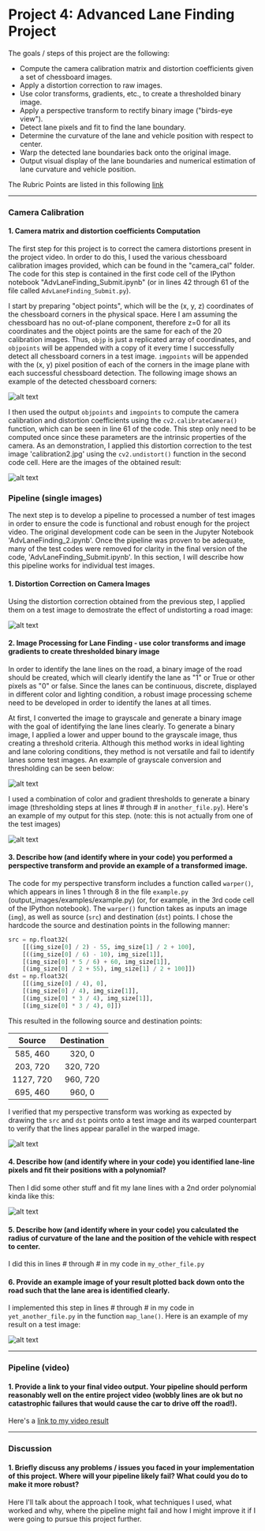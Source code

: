 # **Project 4: Advanced Lane Finding Project**

The goals / steps of this project are the following:

* Compute the camera calibration matrix and distortion coefficients given a set of chessboard images.
* Apply a distortion correction to raw images.
* Use color transforms, gradients, etc., to create a thresholded binary image.
* Apply a perspective transform to rectify binary image ("birds-eye view").
* Detect lane pixels and fit to find the lane boundary.
* Determine the curvature of the lane and vehicle position with respect to center.
* Warp the detected lane boundaries back onto the original image.
* Output visual display of the lane boundaries and numerical estimation of lane curvature and vehicle position.

[//]: # (Image References)

[image1]: ./Images/Test1_Result.png "Test Image Result"
[image2]: ./Images/Test2_Result.png "Test Image Result"
[image3]: ./Images/Test3_Result.png "Test Image Result"
[image4]: ./Images/Test4_Result.png "Test Image Result"
[image5]: ./Images/Test5_Result.png "Test Image Result"
[image6]: ./Images/Test6_Result.png "Test Image Result"
[image7]: ./Images/Test1_Processed.png "Processed Image for Lane Finding"
[image8]: ./Images/Test2_Processed.png "Processed Image for Lane Finding"
[image9]: ./Images/Test3_Processed.png "Processed Image for Lane Finding"
[image10]: ./Images/Test4_Processed.png "Processed Image for Lane Finding"
[image11]: ./Images/Test5_Processed.png "Processed Image for Lane Finding"
[image12]: ./Images/Test6_Processed.png "Processed Image for Lane Finding"
[image13]: ./Images/Test1_Perspective.png "Perspective Transform"
[image14]: ./Images/Test2_Perspective.png "Perspective Transform"
[image15]: ./Images/Test3_Perspective.png "Perspective Transform"
[image16]: ./Images/Test4_Perspective.png "Perspective Transform"
[image17]: ./Images/Test5_Perspective.png "Perspective Transform"
[image18]: ./Images/Test6_Perspective.png "Perspective Transform"
[image19]: ./Images/Test5_Windows.png "Sliding Window Search"
[image19]: ./Images/Test5_Histogram.png "Sliding Window Search"
[image20]: ./Images/Test5_Perspective_Binary.png "Binary Perspective Image"
[image21]: ./Images/Straight_Lines1_Perspective.png "Straight Lane Perspective Image"
[image22]: ./Images/Straight_Lines1_Processed.png "Straight Lane Perspective Image"
[image23]: ./Images/Straight_Lines1_Result.png "Straight Lane Perspective Image"
[image24]: ./Images/Straight_Lines2_Perspective.png "Straight Lane Perspective Image"
[image25]: ./Images/Straight_Lines2_Processed.png "Straight Lane Perspective Image"
[image26]: ./Images/Straight_Lines2_Result.png "Straight Lane Perspective Image"
[image27]: ./Images/Original_Camera_Calibration.png "Camera Calibration"
[image28]: ./Images/ChessBoardCorners.png "Chess Board Corners"
[image29]: ./Images/Test_Image_Distortion.png "Test Image Distortion"
[image30]: ./Images/ImageProcessingExample.png "Image Processing Example"
[image31]: ./Images/GrayScaleExample.png "Gray Scale Image Example"
[image32]: ./Images/SobelxExample.png "Sobel X Image Filtering Example"
[image33]: ./Images/HLSChannelExample.png "HLS Channel Filtering Example"
[image34]: ./Images/HSVChannelExample.png "HSV Channel Filtering Example"
[image35]: ./Images/SaturationThresholding.png "S-Channel Thresholding Example"
[image36]: ./Images/ValueThresholding.png "V-Channel Thresholding Example"
[image37]: ./Images/VariousFilteringExample.png "Combined Filtering Example"
[image38]: ./Images/PerspectiveCalibrationExample.png "Perspective Correction Example"

[video1]: ./Project_Videos/project_video.mp4 "Project Video"
[video2]: ./LaneDetectedVideo.mp4 "Lane Detected Video"

The Rubric Points are listed in this following [link](https://review.udacity.com/#!/rubrics/571/view)   

---

### Camera Calibration

#### 1. Camera matrix and distortion coefficients Computation

The first step for this project is to correct the camera distortions present in the project video.  In order to do this, I used the various chessboard calibration images provided, which can be found in the "camera_cal" folder.  The code for this step is contained in the first code cell of the IPython notebook "AdvLaneFinding_Submit.ipynb" (or in lines 42 through 61 of the file called `AdvLaneFinding_Submit.py`).  

I start by preparing "object points", which will be the (x, y, z) coordinates of the chessboard corners in the physical space. Here I am assuming the chessboard has no out-of-plane component, therefore z=0 for all its coordinates and the object points are the same for each of the 20 calibration images.  Thus, `objp` is just a replicated array of coordinates, and `objpoints` will be appended with a copy of it every time I successfully detect all chessboard corners in a test image.  `imgpoints` will be appended with the (x, y) pixel position of each of the corners in the image plane with each successful chessboard detection.  The following image shows an example of the detected chessboard corners:

![alt text][image28]

I then used the output `objpoints` and `imgpoints` to compute the camera calibration and distortion coefficients using the `cv2.calibrateCamera()` function, which can be seen in line 61 of the code.  This step only need to be computed once since these parameters are the intrinsic properties of the camera.  As an demonstration,  I applied this distortion correction to the test image 'calibration2.jpg' using the `cv2.undistort()` function in the second code cell. Here are the images of the obtained result: 

![alt text][image27]

### Pipeline (single images)

The next step is to develop a pipeline to processed a number of test images in order to ensure the code is functional and robust enough for the project video.  The original development code can be seen in the Jupyter Notebook 'AdvLaneFinding_2.ipynb'.  Once the pipeline was proven to be adequate, many of the test codes were removed for clarity in the final version of the code, 'AdvLaneFinding_Submit.ipynb'.  In this section, I will describe how this pipeline works for individual test images.

#### 1. Distortion Correction on Camera Images

Using the distortion correction obtained from the previous step, I applied them on a test image to demostrate the effect of undistorting a road image:

![alt text][image29]

#### 2. Image Processing for Lane Finding - use color transforms and image gradients to create thresholded binary image  

In order to identify the lane lines on the road, a binary image of the road should be created, which will clearly identify the lane as "1" or True or other pixels as "0" or false.  Since the lanes can be continuous, discrete, displayed in different color and lighting condition, a robust image processing scheme need to be developed in order to identify the lanes at all times.  

At first, I converted the image to grayscale and generate a binary image with the goal of identifying the lane lines clearly.  To generate a binary image, I applied a lower and upper bound to the grayscale image, thus creating a threshold criteria.  Although this method works in ideal lighting and lane coloring conditions, they method is not versatile and fail to identify lanes some test images.  An example of grayscale conversion and thresholding can be seen below:

![alt text][image31]


I used a combination of color and gradient thresholds to generate a binary image (thresholding steps at lines # through # in `another_file.py`).  Here's an example of my output for this step.  (note: this is not actually from one of the test images)

![alt text][image3]

#### 3. Describe how (and identify where in your code) you performed a perspective transform and provide an example of a transformed image.

The code for my perspective transform includes a function called `warper()`, which appears in lines 1 through 8 in the file `example.py` (output_images/examples/example.py) (or, for example, in the 3rd code cell of the IPython notebook).  The `warper()` function takes as inputs an image (`img`), as well as source (`src`) and destination (`dst`) points.  I chose the hardcode the source and destination points in the following manner:

```python
src = np.float32(
    [[(img_size[0] / 2) - 55, img_size[1] / 2 + 100],
    [((img_size[0] / 6) - 10), img_size[1]],
    [(img_size[0] * 5 / 6) + 60, img_size[1]],
    [(img_size[0] / 2 + 55), img_size[1] / 2 + 100]])
dst = np.float32(
    [[(img_size[0] / 4), 0],
    [(img_size[0] / 4), img_size[1]],
    [(img_size[0] * 3 / 4), img_size[1]],
    [(img_size[0] * 3 / 4), 0]])
```

This resulted in the following source and destination points:

| Source        | Destination   | 
|:-------------:|:-------------:| 
| 585, 460      | 320, 0        | 
| 203, 720      | 320, 720      |
| 1127, 720     | 960, 720      |
| 695, 460      | 960, 0        |

I verified that my perspective transform was working as expected by drawing the `src` and `dst` points onto a test image and its warped counterpart to verify that the lines appear parallel in the warped image.

![alt text][image4]

#### 4. Describe how (and identify where in your code) you identified lane-line pixels and fit their positions with a polynomial?

Then I did some other stuff and fit my lane lines with a 2nd order polynomial kinda like this:

![alt text][image5]

#### 5. Describe how (and identify where in your code) you calculated the radius of curvature of the lane and the position of the vehicle with respect to center.

I did this in lines # through # in my code in `my_other_file.py`

#### 6. Provide an example image of your result plotted back down onto the road such that the lane area is identified clearly.

I implemented this step in lines # through # in my code in `yet_another_file.py` in the function `map_lane()`.  Here is an example of my result on a test image:

![alt text][image6]

---

### Pipeline (video)

#### 1. Provide a link to your final video output.  Your pipeline should perform reasonably well on the entire project video (wobbly lines are ok but no catastrophic failures that would cause the car to drive off the road!).

Here's a [link to my video result](./project_video.mp4)

---

### Discussion

#### 1. Briefly discuss any problems / issues you faced in your implementation of this project.  Where will your pipeline likely fail?  What could you do to make it more robust?

Here I'll talk about the approach I took, what techniques I used, what worked and why, where the pipeline might fail and how I might improve it if I were going to pursue this project further.  
